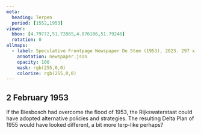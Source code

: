 ```yaml
---
meta:
  heading: Terpen
  period: [1552,1953]
viewer:
  bbox: [4.79772,51.72865,4.876106,51.79246]
  rotation: 0
allmaps:
  - label: Speculative Frontpage Newspaper De Stem (1953), 2023. 297 x 420 mm. The Berlage. Based on Frontpage Newspaper De Stem, 1953. Krantenbank Zeeland. 
    annotation: newspaper.json
    opacity: 100
    mask: rgb(255,0,0)
    colorize: rgb(255,0,0)
---
```


## 2 February 1953

If the Biesbosch had overcome the flood of 1953, the Rijkswaterstaat could have adopted alternative policies and strategies. The resulting Delta Plan of 1955 would have looked different, a bit more terp-like perhaps?
